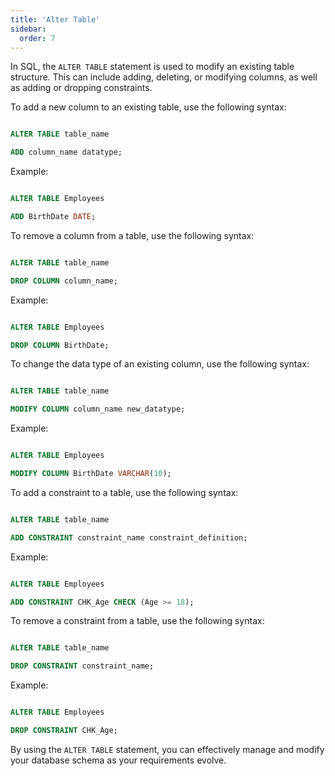 ```yaml
---
title: 'Alter Table'
sidebar:
  order: 7
---
```


 

In SQL, the `ALTER TABLE` statement is used to modify an existing table structure. This can include adding, deleting, or modifying columns, as well as adding or dropping constraints.





To add a new column to an existing table, use the following syntax:



```sql

ALTER TABLE table_name

ADD column_name datatype;

```



Example:



```sql

ALTER TABLE Employees

ADD BirthDate DATE;

```





To remove a column from a table, use the following syntax:



```sql

ALTER TABLE table_name

DROP COLUMN column_name;

```



Example:



```sql

ALTER TABLE Employees

DROP COLUMN BirthDate;

```





To change the data type of an existing column, use the following syntax:



```sql

ALTER TABLE table_name

MODIFY COLUMN column_name new_datatype;

```



Example:



```sql

ALTER TABLE Employees

MODIFY COLUMN BirthDate VARCHAR(10);

```





To add a constraint to a table, use the following syntax:



```sql

ALTER TABLE table_name

ADD CONSTRAINT constraint_name constraint_definition;

```



Example:



```sql

ALTER TABLE Employees

ADD CONSTRAINT CHK_Age CHECK (Age >= 18);

```





To remove a constraint from a table, use the following syntax:



```sql

ALTER TABLE table_name

DROP CONSTRAINT constraint_name;

```



Example:



```sql

ALTER TABLE Employees

DROP CONSTRAINT CHK_Age;

```



By using the `ALTER TABLE` statement, you can effectively manage and modify your database schema as your requirements evolve.
